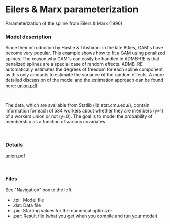 #  Eilers & Marx parameterization

Parameterization of the spline from Eilers & Marx (1996)

### **Model description**

Since their introduction by Hastie & Tibshirani in the late 80ies, GAM's have become very popular. This example shows how to fit a GAM using penalized splines. The reason why GAM's can easily be handled in ADMB-RE is that penalized splines are a special case of random effects. ADMB-RE automatically estimates the degrees of freedom for each spline component, as this only amounts to estimate the variance of the random effects. A more detailed discussion of the model and the estimation approach can be found here: [union.pdf][1]

 

The data, which are available from Statlib (lib.stat.cmu.edu/), contain information for each of 534 workers about whether they are members (y=1) of a workers union or not (y=0). The goal is to model the probability of membership as a function of various covariates.

 

### Details   

[union.pdf][2]

 

### Files

See "Navigation" box to the left.

* .tpl:  Model file
* .dat: Data file
* .pin: Starting values for the numerical optimizer  
* .par: Result file (what you get when you compile and run your model)  

[1]: ./union.pdf
[2]: ./union.pdf "union.pdf"
